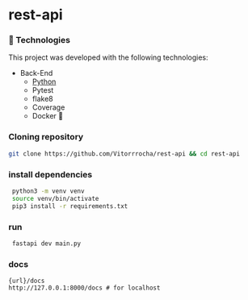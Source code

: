 # rest-api

### 🚀 Technologies

This project was developed with the following technologies:

- Back-End
  - [Python](https://www.python.org/)
  - Pytest
  - flake8
  - Coverage
  - Docker 🐋

  
### Cloning repository

```bash
git clone https://github.com/Vitorrrocha/rest-api && cd rest-api
  ```

### install dependencies
 ```bash
  python3 -m venv venv
  source venv/bin/activate
  pip3 install -r requirements.txt
  ```

### run

 ```bash
  fastapi dev main.py
  ```

### docs
    {url}/docs
    http://127.0.0.1:8000/docs # for localhost
